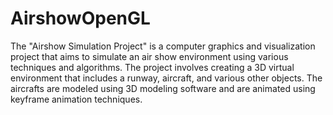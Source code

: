 # AirshowOpenGL
The "Airshow Simulation Project" is a computer graphics and visualization project
that aims to simulate an air show environment using various techniques and algorithms. The
project involves creating a 3D virtual environment that includes a runway, aircraft, and
various other objects. The aircrafts are modeled using 3D modeling software and are
animated using keyframe animation techniques.
